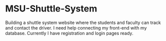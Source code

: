 # MSU-Shuttle-System
Building a shuttle system website  where the students and faculty can track and contact the driver. I need help connecting my front-end with my database. Currently I have registration and login pages ready. 
